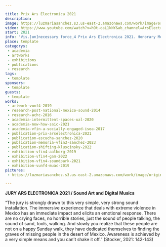 ```yaml
---

title: Prix Ars Electronica 2021
description: 
image: https://luzmariasanchez.s3.us-east-2.amazonaws.com/work/image/original/PRX_Prix_AE2021_HonoraryMention TW2.jpg
video: https://www.youtube.com/watch?v=hOt-caL1kNY&ab_channel=ArsElectronica
start: 2021
info: "Vis.[un]necessary force_4 Prix Ars Electronica 2021. Honorary Mention. Category Digital Musics and Sound Art."
place: template
categorys:
 - academia
 - artworks
 - exhibitions
 - publications
 - research
tags:
 - template
sponsors:
 - template
guests:
 - template
works:
 - artwork-vunf4-2019
 - research-post-national-mexico-sound-2014
 - research-achc-2016
 - academia-intermittent-spaces-ual-2020
 - academia-now-how-saic-2021
 - academia-vfin-a-socially-engaged-isea-2017
 - publication-prix-arselectronica-2021
 - publication-escucha-sanchez-2020
 - publication-memoria-vfin3-sanchez-2023
 - publication-shifting-kluscinsky-2022
 - exhibition-vfin4-aalborg-2019
 - exhibition-vfin4-gam-2022
 - exhibition-vfin4-soundpark-2021
 - exhibition-vunf4-muac-2019
pictures:
 - https://luzmariasanchez.s3.us-east-2.amazonaws.com/work/image/original/catalogbis4.png

---
```


**JURY ARS ELECTRONICA 2021 / Sound Art and Digital Musics**

“The jury is strongly drawn to this very simple, very strong sound installation. The immersive experience that deals with extreme violence in Mexico has an immediate impact and elicits an emotional response. There are no crying faces, no horrible stories, just the sound of people talking, the sound of sand, tools, walking. And slowly you realize that these people are not on a happy Sunday walk, they have dedicated themselves to finding the graves of missing people in the desert of Mexico. Awareness is achieved by a very simple means and you can’t shake it off.”	 (Stocker, 2021: 142-143)